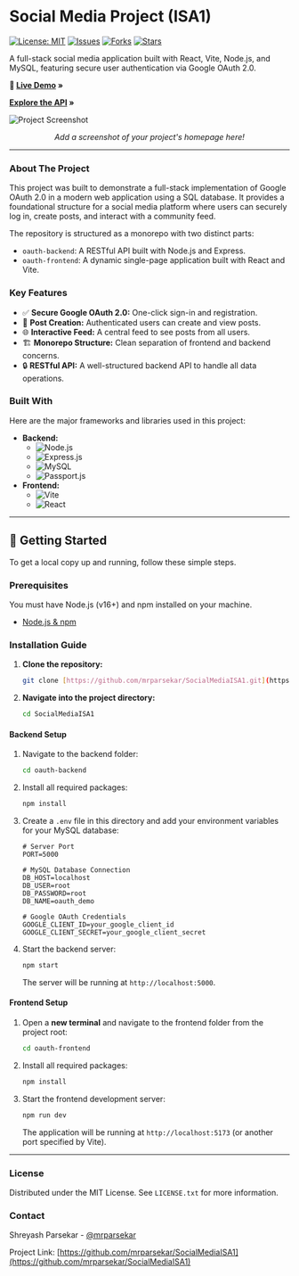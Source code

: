 # Social Media Project (ISA1)

[![License: MIT](https://img.shields.io/badge/License-MIT-yellow.svg)](https://opensource.org/licenses/MIT)
[![Issues](https://img.shields.io/github/issues/mrparsekar/SocialMediaISA1)](https://github.com/mrparsekar/SocialMediaISA1/issues)
[![Forks](https://img.shields.io/github/forks/mrparsekar/SocialMediaISA1)](https://github.com/mrparsekar/SocialMediaISA1/network/members)
[![Stars](https://img.shields.io/github/stars/mrparsekar/SocialMediaISA1)](https://github.com/mrparsekar/SocialMediaISA1/stargazers)

A full-stack social media application built with React, Vite, Node.js, and MySQL, featuring secure user authentication via Google OAuth 2.0.

**🚀 [Live Demo](https://your-live-demo-url.com) »**

**[Explore the API](https://your-api-docs-link.com) »**

![Project Screenshot]()
*<p align="center">Add a screenshot of your project's homepage here!</p>*

---

### About The Project

This project was built to demonstrate a full-stack implementation of Google OAuth 2.0 in a modern web application using a SQL database. It provides a foundational structure for a social media platform where users can securely log in, create posts, and interact with a community feed.

The repository is structured as a monorepo with two distinct parts:
* `oauth-backend`: A RESTful API built with Node.js and Express.
* `oauth-frontend`: A dynamic single-page application built with React and Vite.

### Key Features

-   ✅ **Secure Google OAuth 2.0:** One-click sign-in and registration.
-   📝 **Post Creation:** Authenticated users can create and view posts.
-   🌐 **Interactive Feed:** A central feed to see posts from all users.
-   🏗️ **Monorepo Structure:** Clean separation of frontend and backend concerns.
-   🔒 **RESTful API:** A well-structured backend API to handle all data operations.

### Built With

Here are the major frameworks and libraries used in this project:

* **Backend:**
    * ![Node.js](https://img.shields.io/badge/Node.js-339933?style=for-the-badge&logo=nodedotjs&logoColor=white)
    * ![Express.js](https://img.shields.io/badge/Express.js-000000?style=for-the-badge&logo=express&logoColor=white)
    * ![MySQL](https://img.shields.io/badge/MySQL-4479A1?style=for-the-badge&logo=mysql&logoColor=white)
    * ![Passport.js](https://img.shields.io/badge/Passport.js-34E27A?style=for-the-badge&logo=passport&logoColor=white)
* **Frontend:**
    * ![Vite](https://img.shields.io/badge/Vite-646CFF?style=for-the-badge&logo=vite&logoColor=white)
    * ![React](https://img.shields.io/badge/React-20232A?style=for-the-badge&logo=react&logoColor=61DAFB)

---

## 🚀 Getting Started

To get a local copy up and running, follow these simple steps.

### Prerequisites

You must have Node.js (v16+) and npm installed on your machine.
* [Node.js & npm](https://nodejs.org/en/download/)

### Installation Guide

1.  **Clone the repository:**
    ```sh
    git clone [https://github.com/mrparsekar/SocialMediaISA1.git](https://github.com/mrparsekar/SocialMediaISA1.git)
    ```
2.  **Navigate into the project directory:**
    ```sh
    cd SocialMediaISA1
    ```

#### Backend Setup

1.  Navigate to the backend folder:
    ```sh
    cd oauth-backend
    ```
2.  Install all required packages:
    ```sh
    npm install
    ```
3.  Create a `.env` file in this directory and add your environment variables for your MySQL database:
    ```env
    # Server Port
    PORT=5000

    # MySQL Database Connection
    DB_HOST=localhost
    DB_USER=root
    DB_PASSWORD=root
    DB_NAME=oauth_demo

    # Google OAuth Credentials
    GOOGLE_CLIENT_ID=your_google_client_id
    GOOGLE_CLIENT_SECRET=your_google_client_secret
    ```
4.  Start the backend server:
    ```sh
    npm start
    ```
    The server will be running at `http://localhost:5000`.

#### Frontend Setup

1.  Open a **new terminal** and navigate to the frontend folder from the project root:
    ```sh
    cd oauth-frontend
    ```
2.  Install all required packages:
    ```sh
    npm install
    ```
3.  Start the frontend development server:
    ```sh
    npm run dev
    ```
    The application will be running at `http://localhost:5173` (or another port specified by Vite).

---

### License

Distributed under the MIT License. See `LICENSE.txt` for more information.

### Contact

Shreyash Parsekar - [@mrparsekar](https://github.com/mrparsekar)

Project Link: [https://github.com/mrparsekar/SocialMediaISA1](https://github.com/mrparsekar/SocialMediaISA1)

